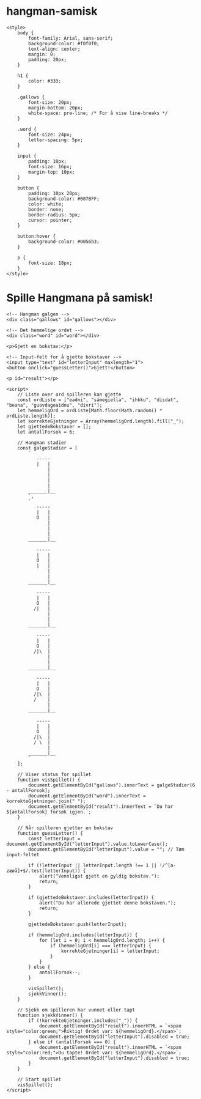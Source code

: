# hangman-samisk
<!DOCTYPE html>
<html lang="no">
<head>
    <meta charset="UTF-8">
    <meta name="viewport" content="width=device-width, initial-scale=1.0">
    <title>Hangman Samegilli</title>
    
    <style>
        body {
            font-family: Arial, sans-serif;
            background-color: #f0f0f0;
            text-align: center;
            margin: 0;
            padding: 20px;
        }

        h1 {
            color: #333;
        }

        .gallows {
            font-size: 20px;
            margin-bottom: 20px;
            white-space: pre-line; /* For å vise line-breaks */
        }

        .word {
            font-size: 24px;
            letter-spacing: 5px;
        }

        input {
            padding: 10px;
            font-size: 16px;
            margin-top: 10px;
        }

        button {
            padding: 10px 20px;
            background-color: #007BFF;
            color: white;
            border: none;
            border-radius: 5px;
            cursor: pointer;
        }

        button:hover {
            background-color: #0056b3;
        }

        p {
            font-size: 18px;
        }
    </style>
</head>
<body>
    <h1>Spille Hangmana på samisk!</h1>
    
    <!-- Hangman galgen -->
    <div class="gallows" id="gallows"></div>
    
    <!-- Det hemmelige ordet -->
    <div class="word" id="word"></div>
    
    <p>Gjett en bokstav:</p>
    
    <!-- Input-felt for å gjette bokstaver -->
    <input type="text" id="letterInput" maxlength="1">
    <button onclick="guessLetter()">Gjett!</button>
    
    <p id="result"></p>

    <script>
        // Liste over ord spilleren kan gjette
        const ordListe = ["eadni", "sámegiella", "ihkku", "disdat", "beana", "guovdageaidnu", "divri"];
        let hemmeligOrd = ordListe[Math.floor(Math.random() * ordListe.length)];
        let korrekteGjetninger = Array(hemmeligOrd.length).fill("_");
        let gjettedeBokstaver = [];
        let antallForsok = 6;

        // Hangman stadier
        const galgeStadier = [
            `
               -----
               |   |
                   |
                   |
                   |
                   |
            _______|__
            `,
            `
               -----
               |   |
               O   |
                   |
                   |
                   |
            _______|__
            
               -----
               |   |
               O   |
               |   |
                   |
                   |
            _______|__
           
               -----
               |   |
               O   |
              /|   |
                   |
                   |
            _______|__
           
               -----
               |   |
               O   |
              /|\  |
                   |
                   |
            _______|__
            
               -----
               |   |
               O   |
              /|\  |
              /    |
                   |
            _______|__
          
               -----
               |   |
               O   |
              /|\  |
              / \  |
                   |
            _______|__
            `
        ];

        // Viser status for spillet
        function visSpillet() {
            document.getElementById("gallows").innerText = galgeStadier[6 - antallForsok];
            document.getElementById("word").innerText = korrekteGjetninger.join(" ");
            document.getElementById("result").innerText = `Du har ${antallForsok} forsøk igjen.`;
        }

        // Når spilleren gjetter en bokstav
        function guessLetter() {
            const letterInput = document.getElementById("letterInput").value.toLowerCase();
            document.getElementById("letterInput").value = ""; // Tøm input-feltet

            if (!letterInput || letterInput.length !== 1 || !/^[a-zæøå]+$/.test(letterInput)) {
                alert("Vennligst gjett en gyldig bokstav.");
                return;
            }

            if (gjettedeBokstaver.includes(letterInput)) {
                alert("Du har allerede gjettet denne bokstaven.");
                return;
            }

            gjettedeBokstaver.push(letterInput);

            if (hemmeligOrd.includes(letterInput)) {
                for (let i = 0; i < hemmeligOrd.length; i++) {
                    if (hemmeligOrd[i] === letterInput) {
                        korrekteGjetninger[i] = letterInput;
                    }
                }
            } else {
                antallForsok--;
            }

            visSpillet();
            sjekkVinner();
        }

        // Sjekk om spilleren har vunnet eller tapt
        function sjekkVinner() {
            if (!korrekteGjetninger.includes("_")) {
                document.getElementById("result").innerHTML = `<span style="color:green;">Riktig! Ordet var: ${hemmeligOrd}.</span>`;
                document.getElementById("letterInput").disabled = true;
            } else if (antallForsok === 0) {
                document.getElementById("result").innerHTML = `<span style="color:red;">Du tapte! Ordet var: ${hemmeligOrd}.</span>`;
                document.getElementById("letterInput").disabled = true;
            }
        }

        // Start spillet
        visSpillet();
    </script>
</body>
</html>
